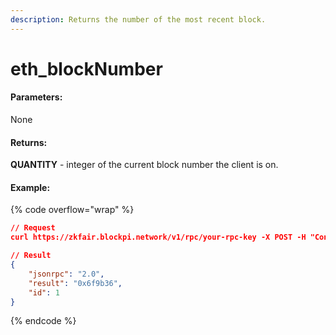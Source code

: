 ```yaml
---
description: Returns the number of the most recent block.
---
```


# eth\_blockNumber

#### **Parameters:**

None

#### **Returns:**

**QUANTITY** - integer of the current block number the client is on.

#### Example:

{% code overflow="wrap" %}
```json
// Request
curl https://zkfair.blockpi.network/v1/rpc/your-rpc-key -X POST -H "Content-Type: application/json" --data '{"jsonrpc":"2.0","method":"eth_blockNumber","params":[],"id":1}'

// Result
{
    "jsonrpc": "2.0",
    "result": "0x6f9b36",
    "id": 1
}
```
{% endcode %}
